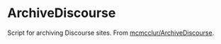 # ArchiveDiscourse
Script for archiving Discourse sites. From [mcmcclur/ArchiveDiscourse](https://github.com/mcmcclur/ArchiveDiscourse).
